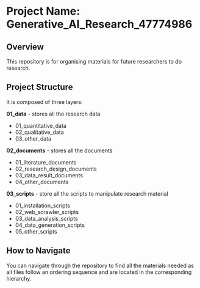 # Project Name: Generative_AI_Research_47774986

## Overview

This repository is for organising materials for future researchers to do research.

## Project Structure 

It is composed of three layers:

**01_data** - stores all the research data

- 01_quantitative_data
- 02_qualitative_data
- 03_other_data

**02_documents** - stores all the documents

- 01_literature_documents
- 02_research_design_documents
- 03_data_result_documents
- 04_other_documents

**03_scripts** - store all the scripts to manipulate research material

- 01_installation_scripts
- 02_web_scrawler_scripts
- 03_data_analysis_scripts
- 04_data_generation_scripts
- 05_other_scripts



## How to Navigate

You can navigate through the repository to find all the materials needed as all files follow an ordering sequence and are located in the corresponding hierarchy.

